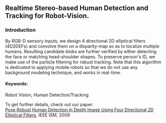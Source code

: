 ## Realtime Stereo-based Human Detection and Tracking for Robot-Vision.

### Introduction
By RGB-D sensory inputs, we design 4 directional 2D elliptical filters (4D2DEFs) and convolve them on a disparity-map so as to localize multiple humans. Resulting candidate blobs are further verified by either  detecting the face or matching head-shoulder shapes. To preserve person's ID, we make use of the particle filtering for robust tracking. Note that this algorithm is dedicated to applying mobile robots so that we do not use any background modeling technique, and works in real-time.

#### Keywords:
Robot Vision, Human Detection/Tracking

To get further details, check out our paper: <br>
[Pose Robust Human Detection in Depth Image Using Four Directional 2D Elliptical Filters](https://github.com/taey16/taey16.github.io/blob/main/assets/papers/2009_PoseRobustHumanDetectionInDepthImage.pdf), IEEE ISM, 2009
